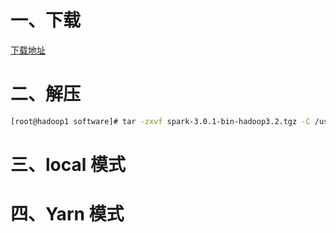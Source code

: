 


# 一、下载
[下载地址](http://spark.apache.org/)

# 二、解压
```bash
[root@hadoop1 software]# tar -zxvf spark-3.0.1-bin-hadoop3.2.tgz -C /usr/bigdata/
```

# 三、local 模式


# 四、Yarn 模式

